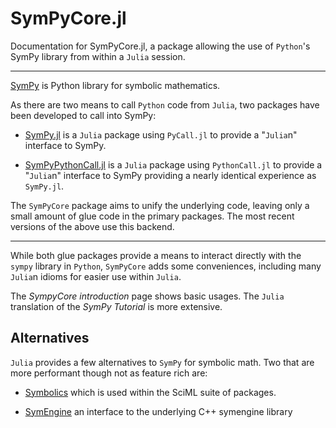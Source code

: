 # SymPyCore.jl

Documentation for SymPyCore.jl, a package allowing the use of `Python`'s SymPy library from within a `Julia` session.

----

[SymPy](https://www.sympy.org/) is Python library for symbolic mathematics.

As there are two means to call `Python` code from `Julia`, two packages have been developed to call into SymPy:

* [SymPy.jl](https://github.com/JuliaPy/SymPy.jl) is a `Julia` package using `PyCall.jl` to provide a "`Julia`n" interface to SymPy.

* [SymPyPythonCall.jl](https://github.com/jverzani/SymPyPythonCall.jl) is a `Julia` package using `PythonCall.jl` to provide a "`Julia`n" interface to SymPy providing a nearly identical experience as `SymPy.jl`.

The `SymPyCore` package aims to unify the underlying code, leaving only a small amount of glue code in the primary packages. The most recent versions of the above use this backend.

----

While both glue packages provide a means to interact directly with the `sympy` library in `Python`, `SymPyCore` adds some conveniences, including many `Julia`n idioms for easier use within `Julia`.

The *SympyCore introduction* page shows basic usages. The `Julia` translation of the *SymPy Tutorial* is more extensive.


## Alternatives

`Julia` provides a few alternatives to `SymPy` for symbolic math. Two that are more performant though not as feature rich are:

* [Symbolics](https://symbolics.juliasymbolics.org) which is used within the SciML suite of packages.

* [SymEngine](https://github.com/symengine/symengine.jl) an interface to the underlying C++ symengine library
